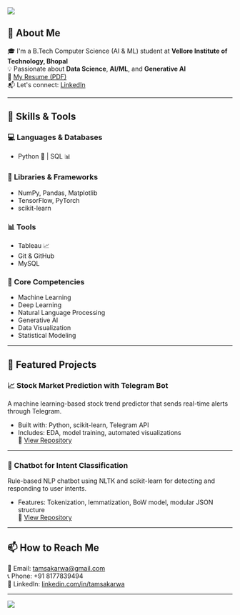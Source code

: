 <img src="https://capsule-render.vercel.app/api?type=waving&color=auto&height=200&section=header&text=Hi,%20I'm%20Tamsa%20Karwa!&fontSize=40&animation=fadeIn&fontAlignY=35&desc=Aspiring%20Data%20Scientist%20%7C%20AI%20Enthusiast%20%7C%20Tech%20Explorer&descAlignY=50" />

## 🧠 About Me

🎓 I'm a B.Tech Computer Science (AI & ML) student at **Vellore Institute of Technology, Bhopal**  
💡 Passionate about **Data Science**, **AI/ML**, and **Generative AI**  
📄 [My Resume (PDF)](./tamsa%20karwa%20DA.pdf)    
📬 Let's connect: [LinkedIn](https://www.linkedin.com/in/tamsakarwa) 

---

## 🔧 Skills & Tools

### 💻 Languages & Databases
- Python 🐍 | SQL 📊

### 🧠 Libraries & Frameworks
- NumPy, Pandas, Matplotlib  
- TensorFlow, PyTorch  
- scikit-learn

### 📊 Tools
- Tableau 📈  
- Git & GitHub  
- MySQL

### 🎯 Core Competencies
- Machine Learning  
- Deep Learning  
- Natural Language Processing  
- Generative AI  
- Data Visualization  
- Statistical Modeling  

---

## 🚀 Featured Projects

### 📈 Stock Market Prediction with Telegram Bot
A machine learning-based stock trend predictor that sends real-time alerts through Telegram.  
- Built with: Python, scikit-learn, Telegram API  
- Includes: EDA, model training, automated visualizations  
🔗 [View Repository](https://github.com/tamsakarwa/Stock-Market-Prediction-with-Telegram-Bot)

---

### 💬 Chatbot for Intent Classification
Rule-based NLP chatbot using NLTK and scikit-learn for detecting and responding to user intents.  
- Features: Tokenization, lemmatization, BoW model, modular JSON structure  
🔗 [View Repository](https://github.com/tamsakarwa/Chatbot.ML)

---

## 📫 How to Reach Me

📧 Email: [tamsakarwa@gmail.com](mailto:tamsakarwa@gmail.com)  
📞 Phone: +91 8177839494  
🔗 LinkedIn: [linkedin.com/in/tamsakarwa](https://www.linkedin.com/in/tamsakarwa)

---

<img src="https://capsule-render.vercel.app/api?type=waving&color=auto&height=100&section=footer"/>

